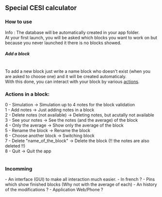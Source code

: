 <h2>Special CESI calculator</h2>
<h3>How to use</h3>
Info : The database will be automatically created in your app folder.<br>
At your first launch, you will be asked which blocks you want to work on but because you never launched it there is no blocks showed.<br>
<h5>Add a block</h5><br>
To add a new block just write a name block who doesn't exist (when you are asked to choose one) and it will be created automaticaly.<br>
With this done, you can interact with your block by various <a href="#actions">actions</a>.<br>


<h3 class="actions">Actions in a block:</h3>

0 - Simulation                      -> Simulation up to 4 notes for the block validation<br>
1 - Add notes                       -> Just adding notes in a block<br>
2 - Delete notes (not available)    -> Deleting notes, but acutally not available<br>
3 - See your notes                  -> See the notes (and the average) of the block<br>
4 - Only the average                -> Show only the average of the block<br>
5 - Rename the block                -> Rename the block<br>
6 - Choose another block            -> Switching block<br>
7 - Delete "name_of_the_block"      -> Delete the block (!! the notes are also deleted !!)<br>
8 - Quit                            -> Quit the app<br>
<br>

<h3>Incomming</h3>
- An interface (GUI) to make all interaction much easier.
- In french ?
- Pins which show finished blocks (Why not with the average of each)
- An history of the modifications ?
- Application Web/Phone ?
